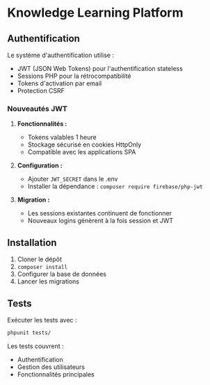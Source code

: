 # Knowledge Learning Platform

## Authentification

Le système d'authentification utilise :
- JWT (JSON Web Tokens) pour l'authentification stateless
- Sessions PHP pour la rétrocompatibilité  
- Tokens d'activation par email
- Protection CSRF

### Nouveautés JWT

1. **Fonctionnalités :**
   - Tokens valables 1 heure
   - Stockage sécurisé en cookies HttpOnly
   - Compatible avec les applications SPA

2. **Configuration :**
   - Ajouter `JWT_SECRET` dans le .env
   - Installer la dépendance : `composer require firebase/php-jwt`

3. **Migration :**
   - Les sessions existantes continuent de fonctionner
   - Nouveaux logins génèrent à la fois session et JWT

## Installation

1. Cloner le dépôt
2. `composer install`
3. Configurer la base de données
4. Lancer les migrations

## Tests

Exécuter les tests avec :
```bash
phpunit tests/
```

Les tests couvrent :
- Authentification
- Gestion des utilisateurs
- Fonctionnalités principales
